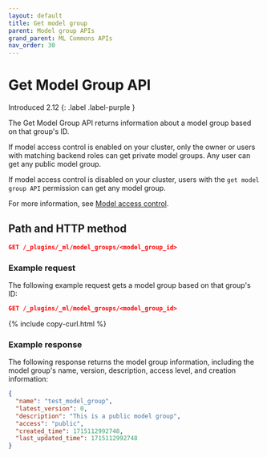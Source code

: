 ```yaml
---
layout: default
title: Get model group
parent: Model group APIs
grand_parent: ML Commons APIs
nav_order: 30
---
```


# Get Model Group API

Introduced 2.12
{: .label .label-purple }

The Get Model Group API returns information about a model group based on that group's ID. 

If model access control is enabled on your cluster, only the owner or users with matching backend roles can get private model groups. Any user can get any public model group.

If model access control is disabled on your cluster, users with the `get model group API` permission can get any model group.

For more information, see [Model access control]({{site.url}}{{site.baseurl}}/ml-commons-plugin/model-access-control/).

## Path and HTTP method

```json
GET /_plugins/_ml/model_groups/<model_group_id>
```

### Example request

The following example request gets a model group based on that group's ID:

```json
GET /_plugins/_ml/model_groups/<model_group_id>
```
{% include copy-curl.html %}

### Example response

The following response returns the model group information, including the model group's name, version, description, access level, and creation information:

```json
{
  "name": "test_model_group",
  "latest_version": 0,
  "description": "This is a public model group",
  "access": "public",
  "created_time": 1715112992748,
  "last_updated_time": 1715112992748
}
```
